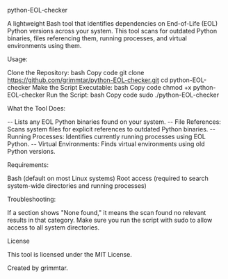 python-EOL-checker

A lightweight Bash tool that identifies dependencies on End-of-Life (EOL) Python versions across your system. This tool scans for outdated Python binaries, files referencing them, running processes, and virtual environments using them.

Usage:

Clone the Repository:
bash
Copy code
git clone https://github.com/grimmtar/python-EOL-checker.git
cd python-EOL-checker
Make the Script Executable:
bash
Copy code
chmod +x python-EOL-checker
Run the Script:
bash
Copy code
sudo ./python-EOL-checker

What the Tool Does:

-- Lists any EOL Python binaries found on your system.
-- File References: Scans system files for explicit references to outdated Python binaries.
-- Running Processes: Identifies currently running processes using EOL Python.
-- Virtual Environments: Finds virtual environments using old Python versions.

Requirements:

Bash (default on most Linux systems)
Root access (required to search system-wide directories and running processes)

Troubleshooting:

If a section shows "None found," it means the scan found no relevant results in that category.
Make sure you run the script with sudo to allow access to all system directories.

License

This tool is licensed under the MIT License.

Created by grimmtar.
